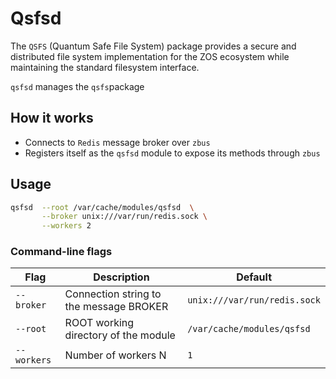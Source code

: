 # Qsfsd

The `QSFS` (Quantum Safe File System) package provides a secure and distributed file system implementation for the ZOS ecosystem while maintaining the standard filesystem interface.

`qsfsd` manages the `qsfs`package

## How it works

- Connects to `Redis` message broker over `zbus`
- Registers itself as the `qsfsd` module to expose its methods through `zbus`

## Usage

```sh
qsfsd  --root /var/cache/modules/qsfsd  \
       --broker unix:///var/run/redis.sock \
       --workers 2
```

### Command-line flags

| Flag        | Description                                | Default                      |
| ----------- | -------------------------------------------| ---------------------------- |
| `--broker`  | Connection string to the message BROKER    | `unix:///var/run/redis.sock` |
| `--root`    | ROOT working directory of the module       | `/var/cache/modules/qsfsd`  |
| `--workers` | Number of workers N                        | `1`                          |
